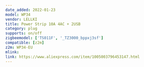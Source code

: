 ```yaml
---
date_added: 2022-01-23
model: WP34
vendor: LELLKI
title: Power Strip 10A 4AC + 2USB 
category: plug
supports: on/off
zigbeemodel: ['TS011F', '_TZ3000_bppxj3sf']
compatible: [z2m]
z2m: WP34-EU
mlink: 
link: https://www.aliexpress.com/item/1005003796453147.html
---
```

